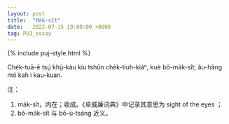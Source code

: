 ```yaml
---
layout: post
title:  "Ma̍k-sît"
date:   2022-07-15 19:00:00 +0800
tag: PUJ_essay
---
```


{% include puj-style.html %}

Che̍k-tuā-ē tsṳ́ khṳ̀-kàu kiu tshûn che̍k-tiuh-kiáⁿ, kuè bô-ma̍k-sît; ău-hăng mó kah i kau-kuan.
<br>


注：
1. ma̍k-sît，内在；收成。《卓威廉词典》中记录其意思为 sight of the eyes ；
2. bô-ma̍k-sît 与 bô-ù-tsáng 近义。
